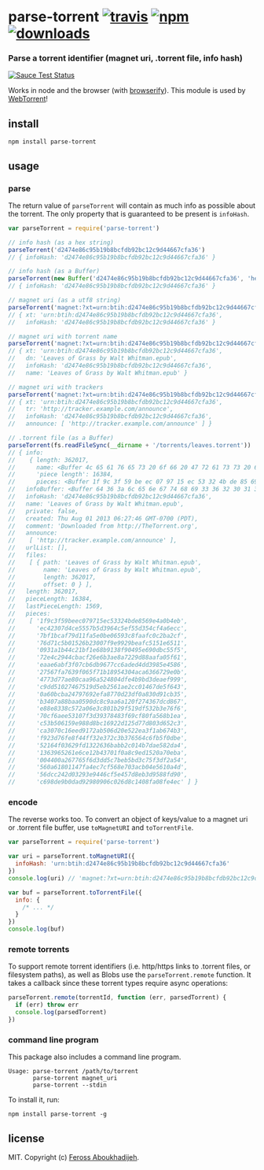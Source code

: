 # parse-torrent [![travis][travis-image]][travis-url] [![npm][npm-image]][npm-url] [![downloads][downloads-image]][downloads-url]

[travis-image]: https://img.shields.io/travis/feross/parse-torrent.svg?style=flat
[travis-url]: https://travis-ci.org/feross/parse-torrent
[npm-image]: https://img.shields.io/npm/v/parse-torrent.svg?style=flat
[npm-url]: https://npmjs.org/package/parse-torrent
[downloads-image]: https://img.shields.io/npm/dm/parse-torrent.svg?style=flat
[downloads-url]: https://npmjs.org/package/parse-torrent

### Parse a torrent identifier (magnet uri, .torrent file, info hash)

[![Sauce Test Status](https://saucelabs.com/browser-matrix/parse-torrent.svg)](https://saucelabs.com/u/parse-torrent)

Works in node and the browser (with [browserify](http://browserify.org/)). This module is used by [WebTorrent](http://webtorrent.io)!

## install

```
npm install parse-torrent
```

## usage

### parse

The return value of `parseTorrent` will contain as much info as possible about the
torrent. The only property that is guaranteed to be present is `infoHash`.

```js
var parseTorrent = require('parse-torrent')

// info hash (as a hex string)
parseTorrent('d2474e86c95b19b8bcfdb92bc12c9d44667cfa36')
// { infoHash: 'd2474e86c95b19b8bcfdb92bc12c9d44667cfa36' }

// info hash (as a Buffer)
parseTorrent(new Buffer('d2474e86c95b19b8bcfdb92bc12c9d44667cfa36', 'hex'))
// { infoHash: 'd2474e86c95b19b8bcfdb92bc12c9d44667cfa36' }

// magnet uri (as a utf8 string)
parseTorrent('magnet:?xt=urn:btih:d2474e86c95b19b8bcfdb92bc12c9d44667cfa36')
// { xt: 'urn:btih:d2474e86c95b19b8bcfdb92bc12c9d44667cfa36',
//   infoHash: 'd2474e86c95b19b8bcfdb92bc12c9d44667cfa36' }

// magnet uri with torrent name
parseTorrent('magnet:?xt=urn:btih:d2474e86c95b19b8bcfdb92bc12c9d44667cfa36&dn=Leaves%20of%20Grass%20by%20Walt%20Whitman.epub')
// { xt: 'urn:btih:d2474e86c95b19b8bcfdb92bc12c9d44667cfa36',
//   dn: 'Leaves of Grass by Walt Whitman.epub',
//   infoHash: 'd2474e86c95b19b8bcfdb92bc12c9d44667cfa36',
//   name: 'Leaves of Grass by Walt Whitman.epub' }

// magnet uri with trackers
parseTorrent('magnet:?xt=urn:btih:d2474e86c95b19b8bcfdb92bc12c9d44667cfa36&tr=http%3A%2F%2Ftracker.example.com%2Fannounce')
// { xt: 'urn:btih:d2474e86c95b19b8bcfdb92bc12c9d44667cfa36',
//   tr: 'http://tracker.example.com/announce',
//   infoHash: 'd2474e86c95b19b8bcfdb92bc12c9d44667cfa36',
//   announce: [ 'http://tracker.example.com/announce' ] }

// .torrent file (as a Buffer)
parseTorrent(fs.readFileSync(__dirname + '/torrents/leaves.torrent'))
// { info:
//    { length: 362017,
//      name: <Buffer 4c 65 61 76 65 73 20 6f 66 20 47 72 61 73 73 20 62 79 20 57 61 6c 74 20 57 68 69 74 6d 61 6e 2e 65 70 75 62>,
//      'piece length': 16384,
//      pieces: <Buffer 1f 9c 3f 59 be ec 07 97 15 ec 53 32 4b de 85 69 e4 a0 b4 eb ec 42 30 7d 4c e5 55 7b 5d 39 64 c5 ef 55 d3 54 cf 4a 6e cc 7b f1 bc af 79 d1 1f a5 e0 be 06 ...> },
//   infoBuffer: <Buffer 64 36 3a 6c 65 6e 67 74 68 69 33 36 32 30 31 37 65 34 3a 6e 61 6d 65 33 36 3a 4c 65 61 76 65 73 20 6f 66 20 47 72 61 73 73 20 62 79 20 57 61 6c 74 20 57 ...>,
//   infoHash: 'd2474e86c95b19b8bcfdb92bc12c9d44667cfa36',
//   name: 'Leaves of Grass by Walt Whitman.epub',
//   private: false,
//   created: Thu Aug 01 2013 06:27:46 GMT-0700 (PDT),
//   comment: 'Downloaded from http://TheTorrent.org',
//   announce:
//    [ 'http://tracker.example.com/announce' ],
//   urlList: [],
//   files:
//    [ { path: 'Leaves of Grass by Walt Whitman.epub',
//        name: 'Leaves of Grass by Walt Whitman.epub',
//        length: 362017,
//        offset: 0 } ],
//   length: 362017,
//   pieceLength: 16384,
//   lastPieceLength: 1569,
//   pieces:
//    [ '1f9c3f59beec079715ec53324bde8569e4a0b4eb',
//      'ec42307d4ce5557b5d3964c5ef55d354cf4a6ecc',
//      '7bf1bcaf79d11fa5e0be06593c8faafc0c2ba2cf',
//      '76d71c5b01526b23007f9e9929beafc5151e6511',
//      '0931a1b44c21bf1e68b9138f90495e690dbc55f5',
//      '72e4c2944cbacf26e6b3ae8a7229d88aafa05f61',
//      'eaae6abf3f07cb6db9677cc6aded4dd3985e4586',
//      '27567fa7639f065f71b18954304aca6366729e0b',
//      '4773d77ae80caa96a524804dfe4b9bd3deaef999',
//      'c9dd51027467519d5eb2561ae2cc01467de5f643',
//      '0a60bcba24797692efa8770d23df0a830d91cb35',
//      'b3407a88baa0590dc8c9aa6a120f274367dcd867',
//      'e88e8338c572a06e3c801b29f519df532b3e76f6',
//      '70cf6aee53107f3d39378483f69cf80fa568b1ea',
//      'c53b506159e988d8bc16922d125d77d803d652c3',
//      'ca3070c16eed9172ab506d20e522ea3f1ab674b3',
//      'f923d76fe8f44ff32e372c3b376564c6fb5f0dbe',
//      '52164f03629fd1322636babb2c014b7dae582da4',
//      '1363965261e6ce12b43701f0a8c9ed1520a70eba',
//      '004400a267765f6d3dd5c7beb5bd3c75f3df2a54',
//      '560a61801147fa4ec7cf568e703acb04e5610a4d',
//      '56dcc242d03293e9446cf5e457d8eb3d9588fd90',
//      'c698de9b0dad92980906c026d8c1408fa08fe4ec' ] }
```

### encode

The reverse works too. To convert an object of keys/value to a magnet uri or .torrent file
buffer, use `toMagnetURI` and `toTorrentFile`.

```js
var parseTorrent = require('parse-torrent')

var uri = parseTorrent.toMagnetURI({
  infoHash: 'urn:btih:d2474e86c95b19b8bcfdb92bc12c9d44667cfa36'
})
console.log(uri) // 'magnet:?xt=urn:btih:d2474e86c95b19b8bcfdb92bc12c9d44667cfa36'

var buf = parseTorrent.toTorrentFile({
  info: {
    /* ... */
  }
})
console.log(buf)
```

### remote torrents

To support remote torrent identifiers (i.e. http/https links to .torrent files, or
filesystem paths), as well as Blobs use the `parseTorrent.remote` function. It takes
a callback since these torrent types require async operations:

```js
parseTorrent.remote(torrentId, function (err, parsedTorrent) {
  if (err) throw err
  console.log(parsedTorrent)
})
```

### command line program

This package also includes a command line program.

```
Usage: parse-torrent /path/to/torrent
       parse-torrent magnet_uri
       parse-torrent --stdin
```

To install it, run:

```
npm install parse-torrent -g
```

## license

MIT. Copyright (c) [Feross Aboukhadijeh](http://feross.org).
